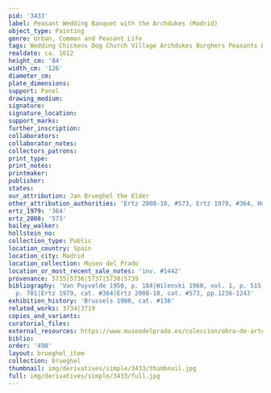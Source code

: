 ```yaml
---
pid: '3433'
label: Peasant Wedding Banquet with the Archdukes (Madrid)
object_type: Painting
genre: Urban, Common and Peasant Life
tags: Wedding Chickens Dog Church Village Archdukes Burghers Peasants Banquet
realdate: ca. 1612
height_cm: '84'
width_cm: '126'
diameter_cm: 
plate_dimensions: 
support: Panel
drawing_medium: 
signature: 
signature_location: 
support_marks: 
further_inscription: 
collaborators: 
collaborator_notes: 
collectors_patrons: 
print_type: 
print_notes: 
printmaker: 
publisher: 
states: 
our_attribution: Jan Brueghel the Elder
other_attribution_authorities: 'Ertz 2008-10, #573, Ertz 1979, #364, Honig database'
ertz_1979: '364'
ertz_2008: '573'
bailey_walker: 
hollstein_no: 
collection_type: Public
location_country: Spain
location_city: Madrid
location_collection: Museo del Prado
location_or_most_recent_sale_notes: 'inv. #1442'
provenance: 5735|5736|5737|5738|5739
bibliography: 'Van Puyvelde 1950, p. 184|Wilenski 1960, vol. 1, p. 515|Dreher 1978,
  p. 701|Ertz 1979, cat. #364|Ertz 2008-10, cat. #573, pp.1236-1243'
exhibition_history: 'Brussels 1980, cat. #136'
related_works: 3734|3719
copies_and_variants: 
curatorial_files: 
external_resources: https://www.museodelprado.es/coleccion/obra-de-arte/banquete-de-bodas-presidido-por-los-archiduques/8485b59e-2a1f-4939-afbd-c46795d06b35
biblio: 
order: '498'
layout: brueghel_item
collection: brueghel
thumbnail: img/derivatives/simple/3433/thumbnail.jpg
full: img/derivatives/simple/3433/full.jpg
---
```

